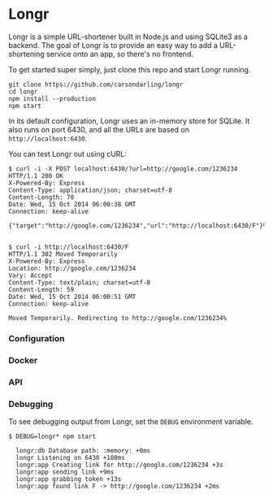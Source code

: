 # Longr

Longr is a simple URL-shortener built in Node.js and using SQLite3 as a backend. The goal of Longr is to provide an easy way to add a URL-shortening service onto an app, so there's no frontend.

To get started super simply, just clone this repo and start Longr running.

```
git clone https://github.com/carsondarling/longr
cd longr
npm install --production
npm start
```

In its default configuration, Longr uses an in-memory store for SQLite. It also runs on port 6430, and all the URLs are based on `http://localhost:6430`.

You can test Longr out using cURL:

```
$ curl -i -X POST localhost:6430/?url=http://google.com/1236234
HTTP/1.1 200 OK
X-Powered-By: Express
Content-Type: application/json; charset=utf-8
Content-Length: 70
Date: Wed, 15 Oct 2014 06:00:38 GMT
Connection: keep-alive

{"target":"http://google.com/1236234","url":"http://localhost:6430/F"}%


$ curl -i http://localhost:6430/F
HTTP/1.1 302 Moved Temporarily
X-Powered-By: Express
Location: http://google.com/1236234
Vary: Accept
Content-Type: text/plain; charset=utf-8
Content-Length: 59
Date: Wed, 15 Oct 2014 06:00:51 GMT
Connection: keep-alive

Moved Temporarily. Redirecting to http://google.com/1236234%
```

### Configuration

### Docker

### API

### Debugging

To see debugging output from Longr, set the `DEBUG` environment variable.

```
$ DEBUG=longr* npm start

  longr:db Database path: :memory: +0ms
  longr Listening on 6430 +180ms
  longr:app Creating link for http://google.com/1236234 +3s
  longr:app sending link +9ms
  longr:app grabbing token +13s
  longr:app found link F -> http://google.com/1236234 +2ms
```